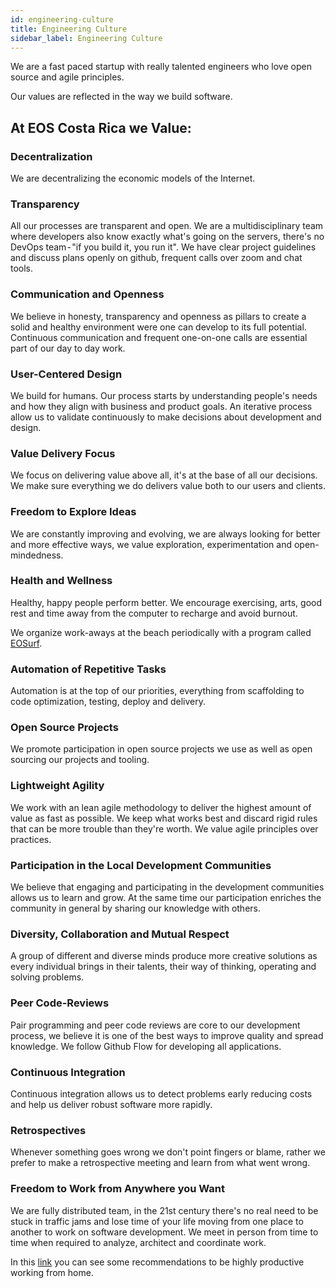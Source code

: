 ```yaml
---
id: engineering-culture
title: Engineering Culture
sidebar_label: Engineering Culture
---
```


We are a fast paced startup with really talented engineers who love open source and agile principles. 

Our values are reflected in the way we build software. 

## At EOS Costa Rica we Value:

### Decentralization 

We are decentralizing the economic models of the Internet. 

### Transparency

All our processes are transparent and open. We are a multidisciplinary team where developers also know exactly what's going on the servers, there's no DevOps team - "if you build it, you run it". We have clear project guidelines and discuss plans openly on github, frequent calls over zoom and chat tools.

### Communication and Openness

We believe in honesty, transparency and openness as pillars to create a solid and healthy environment were one can develop to its full potential. Continuous communication and frequent one-on-one calls are essential part of our day to day work.

### User-Centered Design

We build for humans. Our process starts by understanding  people's needs and how they align with business and product goals. An iterative process allow us to validate continuously to make decisions about development and design.

### Value Delivery Focus

We focus on delivering value above all, it's at the base of all our decisions. We make sure everything we do delivers value both to our users and clients.

### Freedom to Explore Ideas

We are constantly improving and evolving, we are always looking for better and more effective ways, we value exploration, experimentation and open-mindedness.

### Health and Wellness

Healthy, happy people perform better. We encourage exercising, arts, good rest and time away from the computer to recharge and avoid burnout.

We organize work-aways at the beach periodically with a program called [EOSurf](https://eosurf.com/).

### Automation of Repetitive Tasks

Automation is at the top of our priorities, everything from scaffolding to code optimization, testing, deploy and delivery.

### Open Source Projects

We promote participation in open source projects we use as well as open sourcing our projects and tooling.

### Lightweight Agility

We work with an lean agile methodology to deliver the highest amount of value as fast as possible. We keep what works best and discard rigid rules that can be more trouble than they're worth. We value agile principles over practices.

### Participation in the Local Development Communities

We believe that engaging and participating in the development communities allows us to learn and grow. At the same time our participation enriches the community in general by sharing our knowledge with others.

### Diversity, Collaboration and Mutual Respect

A group of different and diverse minds produce more creative solutions as every individual brings in their talents, their way of thinking, operating and solving problems.

### Peer Code-Reviews

Pair programming and peer code reviews are core to our development process, we believe it is one of the best ways to improve quality and spread knowledge. We follow Github Flow for developing all applications.

### Continuous Integration

Continuous integration allows us to detect problems early reducing costs and help us deliver robust software more rapidly.

### Retrospectives

Whenever something goes wrong we don't point fingers or blame, rather we prefer to make a retrospective meeting and learn from what went wrong.

### Freedom to Work from Anywhere you Want

We are fully distributed team, in the 21st century there's no real need to be stuck in traffic jams and lose time of your life moving from one place to another to work on software development. We meet in person from time to time when required to analyze, architect and coordinate work.

In this [link](https://medium.com/@eoscostarica/consejos-para-trabajar-desde-la-casa-2f176270a5e1) you can see some recommendations to be highly productive working from home.